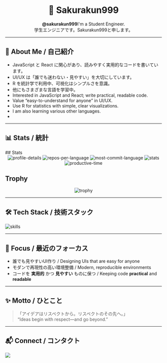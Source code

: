 <!-- =========================
    🌸 Welcome / ようこそ
========================= -->
<div align="center">
  <h1>🌸 Sakurakun999</h1>
  <p>
    <strong>@sakurakun999</strong>I'm a Student Engineer.<br />
    学生エンジニアです。Sakurakun999と申します。
  </p>
</div>

---

## 👋 About Me / 自己紹介
- JavaScript と React に関心があり、読みやすく実用的なコードを書いています。  
- UI/UX は「誰でも迷わない・見やすい」を大切にしています。  
- R を統計学で利用中、可視化はシンプルさを意識。
- 他にもさまざまな言語を学習中。
- Interested in JavaScript and React; write practical, readable code.  
- Value “easy-to-understand for anyone” in UI/UX.  
- Use R for statistics with simple, clear visualizations.
- I am also learning various other languages.
- 

---

## 📊 Stats / 統計
<!-- GitHub Stats -->## Stats
<div align="center">

  <img src="https://github-profile-summary-cards.vercel.app/api/cards/profile-details?username=sakurakun999&theme=dracula" alt="profile-details" />

  <img src="https://github-profile-summary-cards.vercel.app/api/cards/repos-per-language?username=sakurakun999&theme=nord_dark" alt="repos-per-language" />
  <img src="https://github-profile-summary-cards.vercel.app/api/cards/most-commit-language?username=sakurakun999&theme=transparent" alt="most-commit-language" />

  <img src="https://github-profile-summary-cards.vercel.app/api/cards/stats?username=sakurakun999&theme=transparent" alt="stats" />
  <img src="https://github-profile-summary-cards.vercel.app/api/cards/productive-time?username=sakurakun999&theme=transparent&utcOffset=9" alt="productive-time" />

</div>

## Trophy
<div align="center">

  <img src="https://github-profile-trophy.vercel.app/?username=sakurakun999&theme=gruvbox&margin-w=8&margin-h=8" alt="trophy" />

</div>


---

## 🛠 Tech Stack / 技術スタック
<!-- Skill Icons (simple, unified height) -->
<p>
<img src="https://skillicons.dev/icons?i=js,react,html,css,r,cloudflare,github,python,ruby&perline=10" alt="skills" />
</p>

---

## 🎯 Focus / 最近のフォーカス
- 誰でも見やすいUI作り / Designing UIs that are easy for anyone  
- モダンで再現性の高い環境整備 / Modern, reproducible environments  
- コードを <strong>実用的</strong> かつ <strong>見やすい</strong> ものに保つ / Keeping code <strong>practical</strong> and <strong>readable</strong>  

---

## ✨ Motto / ひとこと
> 「アイデアはリスペクトから。リスペクトのその先へ。」  
> “Ideas begin with respect—and go beyond.”

---

## 📬 Connect / コンタクト
<p>
  <a href="https://github.com/sakurakun999">
    <img src="https://img.shields.io/badge/GitHub-@sakurakun999-181717?logo=github&style=flat" />
  </a>
  <!-- ほかにZennやQiita等があれば追記 -->
</p>

